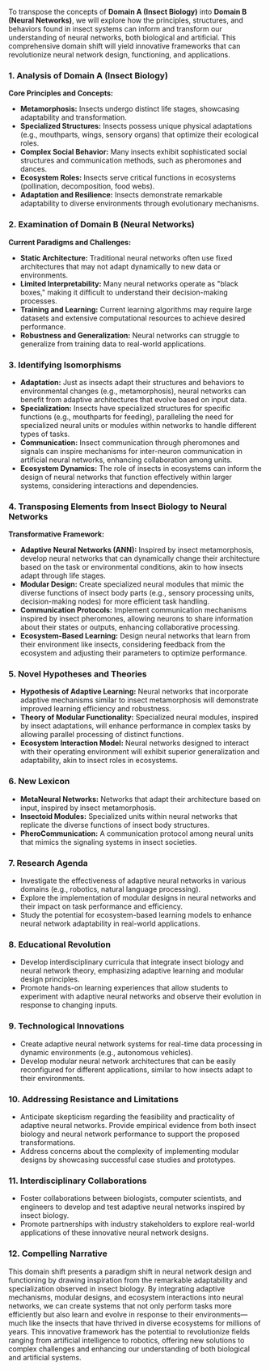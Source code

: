 To transpose the concepts of **Domain A (Insect Biology)** into **Domain B (Neural Networks)**, we will explore how the principles, structures, and behaviors found in insect systems can inform and transform our understanding of neural networks, both biological and artificial. This comprehensive domain shift will yield innovative frameworks that can revolutionize neural network design, functioning, and applications.

### 1. Analysis of Domain A (Insect Biology)

**Core Principles and Concepts:**
- **Metamorphosis:** Insects undergo distinct life stages, showcasing adaptability and transformation.
- **Specialized Structures:** Insects possess unique physical adaptations (e.g., mouthparts, wings, sensory organs) that optimize their ecological roles.
- **Complex Social Behavior:** Many insects exhibit sophisticated social structures and communication methods, such as pheromones and dances.
- **Ecosystem Roles:** Insects serve critical functions in ecosystems (pollination, decomposition, food webs).
- **Adaptation and Resilience:** Insects demonstrate remarkable adaptability to diverse environments through evolutionary mechanisms.

### 2. Examination of Domain B (Neural Networks)

**Current Paradigms and Challenges:**
- **Static Architecture:** Traditional neural networks often use fixed architectures that may not adapt dynamically to new data or environments.
- **Limited Interpretability:** Many neural networks operate as "black boxes," making it difficult to understand their decision-making processes.
- **Training and Learning:** Current learning algorithms may require large datasets and extensive computational resources to achieve desired performance.
- **Robustness and Generalization:** Neural networks can struggle to generalize from training data to real-world applications.

### 3. Identifying Isomorphisms

- **Adaptation:** Just as insects adapt their structures and behaviors to environmental changes (e.g., metamorphosis), neural networks can benefit from adaptive architectures that evolve based on input data.
- **Specialization:** Insects have specialized structures for specific functions (e.g., mouthparts for feeding), paralleling the need for specialized neural units or modules within networks to handle different types of tasks.
- **Communication:** Insect communication through pheromones and signals can inspire mechanisms for inter-neuron communication in artificial neural networks, enhancing collaboration among units.
- **Ecosystem Dynamics:** The role of insects in ecosystems can inform the design of neural networks that function effectively within larger systems, considering interactions and dependencies.

### 4. Transposing Elements from Insect Biology to Neural Networks

**Transformative Framework:**
- **Adaptive Neural Networks (ANN):** Inspired by insect metamorphosis, develop neural networks that can dynamically change their architecture based on the task or environmental conditions, akin to how insects adapt through life stages.
- **Modular Design:** Create specialized neural modules that mimic the diverse functions of insect body parts (e.g., sensory processing units, decision-making nodes) for more efficient task handling.
- **Communication Protocols:** Implement communication mechanisms inspired by insect pheromones, allowing neurons to share information about their states or outputs, enhancing collaborative processing.
- **Ecosystem-Based Learning:** Design neural networks that learn from their environment like insects, considering feedback from the ecosystem and adjusting their parameters to optimize performance.

### 5. Novel Hypotheses and Theories

- **Hypothesis of Adaptive Learning:** Neural networks that incorporate adaptive mechanisms similar to insect metamorphosis will demonstrate improved learning efficiency and robustness.
- **Theory of Modular Functionality:** Specialized neural modules, inspired by insect adaptations, will enhance performance in complex tasks by allowing parallel processing of distinct functions.
- **Ecosystem Interaction Model:** Neural networks designed to interact with their operating environment will exhibit superior generalization and adaptability, akin to insect roles in ecosystems.

### 6. New Lexicon

- **MetaNeural Networks:** Networks that adapt their architecture based on input, inspired by insect metamorphosis.
- **Insectoid Modules:** Specialized units within neural networks that replicate the diverse functions of insect body structures.
- **PheroCommunication:** A communication protocol among neural units that mimics the signaling systems in insect societies.

### 7. Research Agenda

- Investigate the effectiveness of adaptive neural networks in various domains (e.g., robotics, natural language processing).
- Explore the implementation of modular designs in neural networks and their impact on task performance and efficiency.
- Study the potential for ecosystem-based learning models to enhance neural network adaptability in real-world applications.

### 8. Educational Revolution

- Develop interdisciplinary curricula that integrate insect biology and neural network theory, emphasizing adaptive learning and modular design principles.
- Promote hands-on learning experiences that allow students to experiment with adaptive neural networks and observe their evolution in response to changing inputs.

### 9. Technological Innovations

- Create adaptive neural network systems for real-time data processing in dynamic environments (e.g., autonomous vehicles).
- Develop modular neural network architectures that can be easily reconfigured for different applications, similar to how insects adapt to their environments.

### 10. Addressing Resistance and Limitations

- Anticipate skepticism regarding the feasibility and practicality of adaptive neural networks. Provide empirical evidence from both insect biology and neural network performance to support the proposed transformations.
- Address concerns about the complexity of implementing modular designs by showcasing successful case studies and prototypes.

### 11. Interdisciplinary Collaborations

- Foster collaborations between biologists, computer scientists, and engineers to develop and test adaptive neural networks inspired by insect biology.
- Promote partnerships with industry stakeholders to explore real-world applications of these innovative neural network designs.

### 12. Compelling Narrative

This domain shift presents a paradigm shift in neural network design and functioning by drawing inspiration from the remarkable adaptability and specialization observed in insect biology. By integrating adaptive mechanisms, modular designs, and ecosystem interactions into neural networks, we can create systems that not only perform tasks more efficiently but also learn and evolve in response to their environments—much like the insects that have thrived in diverse ecosystems for millions of years. This innovative framework has the potential to revolutionize fields ranging from artificial intelligence to robotics, offering new solutions to complex challenges and enhancing our understanding of both biological and artificial systems.